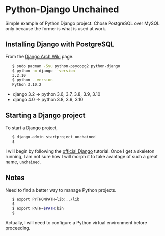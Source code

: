 # Python-Django Unchained

Simple example of Python Django project.  Chose PostgreSQL
over MySQL only because the former is what is used at work.

## Installing Django with PostgreSQL

From the [Django Arch Wiki](https://wiki.archlinux.org/title/Django)
page.

```bash
   $ sudo pacman -Syu python-psycopg2 python-django
   $ python -m django --version
   3.2.10
   $ python --version
   Python 3.10.2
```

* django 3.2 -> python 3.6, 3.7, 3.8, 3.9, 3.10
* django 4.0 -> python 3.8, 3.9, 3.10

## Starting a Django project

To start a Django project,

```bash
   $ django-admin startproject unchained
   $
```

I will begin by following the
[official Django](https://docs.djangoproject.com/en/3.2/intro/tutorial01/)
tutorial.  Once I get a skeleton running, I am not sure how I will morph
it to take avantage of such a great name, `unchained`.

## Notes

Need to find a better way to manage Python projects.

```bash
   $ export PYTHONPATH=lib:../lib
   $
   $ export PATH=$PATH:bin
   $
```

Actually, I will need to configure a Python virtual environment before
proceeding.
